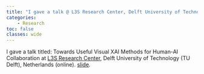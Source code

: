 ```yaml
---
title: "I gave a talk @ L3S Research Center, Delft University of Technology (TU Delft)"
categories: 
    - Research
toc: false
classes: wide
---
```


I gave a talk titled: Towards Useful Visual XAI Methods for Human-AI Collaboration at [L3S Research Center](https://www.l3s.de/en), Delft University of Technology (TU Delft), Netherlands (online). 
[slide](https://docs.google.com/presentation/d/1nd48vMiQ7L8kukue74XGTeQS9zvDPxELDGMy54VmcQA/edit?usp=sharing).